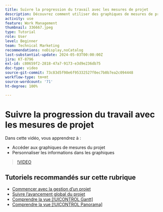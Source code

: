 ```yaml
---
title: Suivre la progression du travail avec les mesures de projet
description: Découvrez comment utiliser des graphiques de mesures de projet pour suivre la progression du travail dans  [!DNL  Workfront].
activity: use
feature: Work Management
thumbnail: 336667.jpeg
type: Tutorial
role: User
level: Beginner
team: Technical Marketing
recommendations: noDisplay,noCatalog
last-substantial-update: 2024-05-03T00:00:00Z
jira: KT-8796
exl-id: c80659f2-2818-47a7-9173-e3d9e236db75
doc-type: video
source-git-commit: 73c83d5f98e6f95332527f0ec7b0b7ea2c094448
workflow-type: tm+mt
source-wordcount: '71'
ht-degree: 100%

---
```


# Suivre la progression du travail avec les mesures de projet

Dans cette vidéo, vous apprendrez à :

* Accéder aux graphiques de mesures du projet
* Personnaliser les informations dans les graphiques

>[!VIDEO](https://video.tv.adobe.com/v/336667/?quality=12&learn=on)

## Tutoriels recommandés sur cette rubrique

* [Commencer avec la gestion d’un projet](https://experienceleague.adobe.com/fr/docs/workfront-learn/tutorials-workfront/manage-work/projects/getting-started-manage-a-project.md)
* [Suivre l’avancement global du projet](https://experienceleague.adobe.com/fr/docs/workfront-learn/tutorials-workfront/manage-work/projects/track-overall-project-progress.md)
* [Comprendre la vue [!UICONTROL Gantt]](https://experienceleague.adobe.com/fr/docs/workfront-learn/tutorials-workfront/manage-work/projects/understand-the-gantt-view.md)
* [Comprendre la vue [!UICONTROL Panorama]](https://experienceleague.adobe.com/fr/docs/workfront-learn/tutorials-workfront/manage-work/projects/understand-the-board-view.md)
